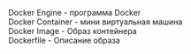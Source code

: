 Docker Engine - программа Docker  
Docker Container - мини виртуальная машина  
Docker Image - Образ контейнера  
Dockerfile - Описание образа  

